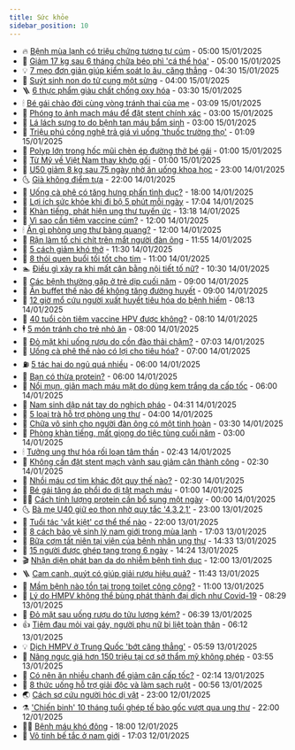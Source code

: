 ```yaml
---
title: Sức khỏe
sidebar_position: 10
---
```


<!-- vnexpress-suc-khoe:START -->
- 🔥 [Bệnh mùa lạnh có triệu chứng tương tự cúm](https://vnexpress.net/benh-mua-lanh-co-trieu-chung-tuong-tu-cum-4839319.html) - 05:00 15/01/2025
- 🥰 [Giảm 17 kg sau 6 tháng chữa béo phì &#39;cá thể hóa&#39;](https://vnexpress.net/giam-17-kg-sau-6-thang-chua-beo-phi-ca-the-hoa-4839283.html) - 05:00 15/01/2025
- 💡 [7 mẹo đơn giản giúp kiểm soát lo âu, căng thẳng](https://vnexpress.net/7-meo-don-gian-giup-kiem-soat-lo-au-cang-thang-4838874.html) - 04:30 15/01/2025
- 🤗 [Suýt sinh non do tử cung một sừng](https://vnexpress.net/suyt-sinh-non-do-tu-cung-mot-sung-4839276.html) - 04:00 15/01/2025
- 🪜 [6 thực phẩm giàu chất chống oxy hóa](https://vnexpress.net/6-thuc-pham-giau-chat-chong-oxy-hoa-4839280.html) - 03:30 15/01/2025
- 🕯 [Bé gái chào đời cùng vòng tránh thai của mẹ](https://vnexpress.net/be-gai-chao-doi-cung-vong-tranh-thai-cua-me-4839195.html) - 03:09 15/01/2025
- 🤭 [Phóng to ảnh mạch máu để đặt stent chính xác](https://vnexpress.net/phong-to-anh-mach-mau-de-dat-stent-chinh-xac-4839267.html) - 03:00 15/01/2025
- 👀 [Lá lách sưng to do bệnh tan máu bẩm sinh](https://vnexpress.net/la-lach-sung-to-do-benh-tan-mau-bam-sinh-4839250.html) - 03:00 15/01/2025
- 🌋 [Triệu phú công nghệ trả giá vì uống &#39;thuốc trường thọ&#39;](https://vnexpress.net/trieu-phu-cong-nghe-tra-gia-vi-uong-thuoc-truong-tho-4839133.html) - 01:09 15/01/2025
- 🫶 [Polyp lớn trong hốc mũi chèn ép đường thở bé gái](https://vnexpress.net/polyp-lon-trong-hoc-mui-chen-ep-duong-tho-be-gai-4839224.html) - 01:00 15/01/2025
- 🦆 [Từ Mỹ về Việt Nam thay khớp gối](https://vnexpress.net/tu-my-ve-viet-nam-thay-khop-goi-4839108.html) - 01:00 15/01/2025
- 🚀 [U50 giảm 8 kg sau 75 ngày nhờ ăn uống khoa học](https://vnexpress.net/u50-giam-8-kg-sau-75-ngay-nho-an-uong-khoa-hoc-4838495.html) - 23:00 14/01/2025
- 🌜 [Già không điểm tựa](https://vnexpress.net/gia-khong-diem-tua-4832077.html) - 22:00 14/01/2025
- 🧰 [Uống cà phê có tăng hưng phấn tình dục?](https://vnexpress.net/uong-ca-phe-co-tang-hung-phan-tinh-duc-4838498.html) - 18:00 14/01/2025
- 💫 [Lợi ích sức khỏe khi đi bộ 5 phút mỗi ngày](https://vnexpress.net/loi-ich-suc-khoe-khi-di-bo-5-phut-moi-ngay-4838866.html) - 17:04 14/01/2025
- 🌝 [Khàn tiếng, phát hiện ung thư tuyến ức](https://vnexpress.net/khan-tieng-phat-hien-ung-thu-tuyen-uc-4838917.html) - 13:18 14/01/2025
- 🗽 [Vì sao cần tiêm vaccine cúm?](https://vnexpress.net/vi-sao-can-tiem-vaccine-cum-4839128.html) - 12:00 14/01/2025
- 🕯 [Ăn gì phòng ung thư bàng quang?](https://vnexpress.net/an-gi-phong-ung-thu-bang-quang-4838981.html) - 12:00 14/01/2025
- 🦅 [Rận làm tổ chi chít trên mắt người đàn ông](https://vnexpress.net/ran-lam-to-chi-chit-tren-mat-nguoi-dan-ong-4839090.html) - 11:55 14/01/2025
- 🦆 [5 cách giảm khó thở](https://vnexpress.net/5-cach-giam-kho-tho-4839047.html) - 11:30 14/01/2025
- 🎊 [8 thói quen buổi tối tốt cho tim](https://vnexpress.net/8-thoi-quen-buoi-toi-tot-cho-tim-4839038.html) - 11:00 14/01/2025
- 🏊 [Điều gì xảy ra khi mất cân bằng nội tiết tố nữ?](https://vnexpress.net/dieu-gi-xay-ra-khi-mat-can-bang-noi-tiet-to-nu-4838968.html) - 10:30 14/01/2025
- 📝 [Các bệnh thường gặp ở trẻ dịp cuối năm](https://vnexpress.net/cac-benh-thuong-gap-o-tre-dip-cuoi-nam-4839066.html) - 09:00 14/01/2025
- 💯 [Ăn buffet thế nào để không tăng đường huyết](https://vnexpress.net/an-buffet-the-nao-de-khong-tang-duong-huyet-4839064.html) - 09:00 14/01/2025
- 🌊 [12 giờ mổ cứu người xuất huyết tiêu hóa do bệnh hiếm](https://vnexpress.net/12-gio-mo-cuu-nguoi-xuat-huyet-tieu-hoa-do-benh-hiem-4839029.html) - 08:13 14/01/2025
- 🚀 [40 tuổi còn tiêm vaccine HPV được không?](https://vnexpress.net/40-tuoi-con-tiem-vaccine-hpv-duoc-khong-4838946.html) - 08:10 14/01/2025
- 🕴 [5 món tránh cho trẻ nhỏ ăn](https://vnexpress.net/5-mon-tranh-cho-tre-nho-an-4838894.html) - 08:00 14/01/2025
- 🗽 [Đỏ mặt khi uống rượu do cồn đào thải chậm?](https://vnexpress.net/do-mat-khi-uong-ruou-do-con-dao-thai-cham-4838468.html) - 07:03 14/01/2025
- 🎡 [Uống cà phê thế nào có lợi cho tiêu hóa?](https://vnexpress.net/uong-ca-phe-the-nao-co-loi-cho-tieu-hoa-4839013.html) - 07:00 14/01/2025
- ⛽️ [5 tác hại do ngủ quá nhiều](https://vnexpress.net/5-tac-hai-do-ngu-qua-nhieu-4838995.html) - 06:00 14/01/2025
- 🦆 [Bạn có thừa protein?](https://vnexpress.net/ban-co-thua-protein-4838987.html) - 06:00 14/01/2025
- 🤩 [Nổi mụn, giãn mạch máu mặt do dùng kem trắng da cấp tốc](https://vnexpress.net/noi-mun-gian-mach-mau-mat-do-dung-kem-trang-da-cap-toc-4838977.html) - 06:00 14/01/2025
- 🦒 [Nam sinh dập nát tay do nghịch pháo](https://vnexpress.net/nam-sinh-dap-nat-tay-do-nghich-phao-4838937.html) - 04:31 14/01/2025
- 💫 [5 loại trà hỗ trợ phòng ung thư](https://vnexpress.net/5-loai-tra-ho-tro-phong-ung-thu-4838861.html) - 04:00 14/01/2025
- 🐘 [Chữa vô sinh cho người đàn ông có một tinh hoàn](https://vnexpress.net/chua-vo-sinh-cho-nguoi-dan-ong-co-mot-tinh-hoan-4838882.html) - 03:30 14/01/2025
- 🚀 [Phòng khàn tiếng, mất giọng do tiệc tùng cuối năm](https://vnexpress.net/phong-khan-tieng-mat-giong-do-tiec-tung-cuoi-nam-4838871.html) - 03:00 14/01/2025
- 🕯 [Tưởng ung thư hóa rối loạn tâm thần](https://vnexpress.net/tuong-ung-thu-hoa-roi-loan-tam-than-4838773.html) - 02:43 14/01/2025
- 🦏 [Không cần đặt stent mạch vành sau giảm cân thành công](https://vnexpress.net/khong-can-dat-stent-mach-vanh-sau-giam-can-thanh-cong-4838864.html) - 02:30 14/01/2025
- 🦄 [Nhồi máu cơ tim khác đột quỵ thế nào?](https://vnexpress.net/nhoi-mau-co-tim-khac-dot-quy-the-nao-4838849.html) - 02:30 14/01/2025
- 🦒 [Bé gái tăng áp phổi do dị tật mạch máu](https://vnexpress.net/be-gai-tang-ap-phoi-do-di-tat-mach-mau-4838682.html) - 01:00 14/01/2025
- 👨‍🏫 [Cách tính lượng protein cần bổ sung một ngày](https://vnexpress.net/cach-tinh-luong-protein-can-bo-sung-mot-ngay-4838443.html) - 00:00 14/01/2025
- 🌜 [Bà mẹ U40 giữ eo thon nhờ quy tắc &#39;4,3,2,1&#39;](https://vnexpress.net/ba-me-u40-giu-eo-thon-nho-quy-tac-4-3-2-1-4837452.html) - 23:00 13/01/2025
- 🚀 [Tuổi tác &#39;vắt kiệt&#39; cơ thể thế nào](https://vnexpress.net/tuoi-tac-vat-kiet-co-the-the-nao-4837117.html) - 22:00 13/01/2025
- 💃 [8 cách bảo vệ sinh lý nam giới trong mùa lạnh](https://vnexpress.net/8-cach-bao-ve-sinh-ly-nam-gioi-trong-mua-lanh-4838282.html) - 17:03 13/01/2025
- 💯 [Bữa cơm tất niên tại viện của bệnh nhân ung thư](https://vnexpress.net/bua-com-tat-nien-tai-vien-cua-benh-nhan-ung-thu-4838775.html) - 14:33 13/01/2025
- 🤔 [15 người được ghép tạng trong 6 ngày](https://vnexpress.net/15-nguoi-duoc-ghep-tang-trong-6-ngay-4838768.html) - 14:24 13/01/2025
- 🎬 [Nhận diện phát ban da do nhiễm bệnh tình dục](https://vnexpress.net/nhan-dien-phat-ban-da-do-nhiem-benh-tinh-duc-4838671.html) - 12:00 13/01/2025
- 🪜 [Cam canh, quýt có giúp giải rượu hiệu quả?](https://vnexpress.net/cam-canh-quyt-co-giup-giai-ruou-hieu-qua-4838663.html) - 11:43 13/01/2025
- 🦣 [Mầm bệnh nào tồn tại trong toilet công cộng?](https://vnexpress.net/mam-benh-nao-ton-tai-trong-toilet-cong-cong-4838712.html) - 11:00 13/01/2025
- 🧐 [Lý do HMPV không thể bùng phát thành đại dịch như Covid-19](https://vnexpress.net/ly-do-hmpv-khong-the-bung-phat-thanh-dai-dich-nhu-covid-19-4838678.html) - 08:29 13/01/2025
- 🤡 [Đỏ mặt sau uống rượu do tửu lượng kém?](https://vnexpress.net/do-mat-sau-uong-ruou-do-tuu-luong-kem-4838463.html) - 06:39 13/01/2025
- 👍 [Tiêm đau mỏi vai gáy, người phụ nữ bị liệt toàn thân](https://vnexpress.net/tiem-dau-moi-vai-gay-nguoi-phu-nu-bi-liet-toan-than-4838593.html) - 06:12 13/01/2025
- 💡 [Dịch HMPV ở Trung Quốc &#39;bớt căng thẳng&#39;](https://vnexpress.net/dich-hmpv-o-trung-quoc-bot-cang-thang-4838607.html) - 05:59 13/01/2025
- 💯 [Nâng ngực giá hơn 150 triệu tại cơ sở thẩm mỹ không phép](https://vnexpress.net/nang-nguc-gia-hon-150-trieu-tai-co-so-tham-my-khong-phep-4838369.html) - 03:55 13/01/2025
- 🧠 [Có nên ăn nhiều chanh để giảm cân cấp tốc?](https://vnexpress.net/co-nen-an-nhieu-chanh-de-giam-can-cap-toc-4838454.html) - 02:14 13/01/2025
- 🎡 [8 thức uống hỗ trợ giải độc và làm sạch ruột](https://vnexpress.net/8-thuc-uong-ho-tro-giai-doc-va-lam-sach-ruot-4836102.html) - 00:56 13/01/2025
- 🌏 [Cách sơ cứu người hóc dị vật](https://vnexpress.net/cach-so-cuu-nguoi-hoc-di-vat-4838365.html) - 23:00 12/01/2025
- ⚗️ [&#39;Chiến binh&#39; 10 tháng tuổi ghép tế bào gốc vượt qua ung thư](https://vnexpress.net/chien-binh-10-thang-tuoi-ghep-te-bao-goc-vuot-qua-ung-thu-4835985.html) - 22:00 12/01/2025
- 👨‍🏫 [Bệnh máu khó đông](https://vnexpress.net/benh-mau-kho-dong-4837465.html) - 18:00 12/01/2025
- 🤖 [Vô tinh bế tắc ở nam giới](https://vnexpress.net/vo-tinh-be-tac-o-nam-gioi-4836689.html) - 17:03 12/01/2025<!-- vnexpress-suc-khoe:END -->
